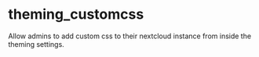 # theming_customcss

Allow admins to add custom css to their nextcloud instance from inside the theming settings.
